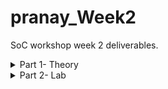 # pranay_Week2
SoC workshop week 2 deliverables.
<details>
<summary>Part 1- Theory</summary>

## What is a System-on-Chip (SoC)?

A System-on-Chip (SoC) is an entire electronic system on a single piece of silicon. Rather than having numerous standalone ICs (CPU, memory, I/O, peripherals) scattered around, an SoC crowns those building blocks together in close quarters to conserve area, power and cost while enhancing performance and latency. SoCs drive everything from small sensors and wearables to smartphones and embedded appliances.


## Core components of a typical SoC

A bare minimum SoC typically has the following logical blocks:

* **CPU / processor core**
  The programmable brain. Runs software, manages peripherals, and executes OS or bare-metal tasks. Examples are small microcontrollers up to large multi-core processors.

* **Memory**

  * *On-chip RAM* for high-speed temporary storage (data/stack).
  * *ROM/Flash* for boot code and firmware.
    Memory hierarchy influences performance, boot behavior and power.

* **Peripherals & I/O**
Allows the SoC to communicate with the outside world. This helps interfacing of the SoC, with the outside world, it includes the DAC and ADC, to get the input and converting the output into analog signal which can be used by devices like speaker and monitor.

* **Interconnect / Bus / MMU**
The wiring system that lets the CPU and other controllers share data with memory and peripherals.

* **Clocking & Power**
This part manages how the chip runs and uses energy. PLLs or clock generators create the timing signals that keep all parts of the SoC in sync. Power domains divide the chip into sections that can be turned on or off independently, helping save energy. Voltage regulators ensure each block receives a stable power supply, maintaining reliable performance while reducing overall power consumption.

* **Analog & Mixed-Signal blocks (optional)**
  ADCs, DACs, PLLs — necessary when SoC needs to interface with analog world (audio, video, sensors).

* **Security & Management (optional)**
  Watchdogs, secure boot, hardware crypto, debug and test blocks. All of these are required because multiple tasks go on simultaneously, for example if a payment is going on along with a communication through the network, both these need to be protected and isolated to protect them.

---

## Why BabySoC is a good simplified learning model

BabySoC (RVMYTH + 8× PLL + 10-bit DAC) purposefully an SoC down to a manageable, hands-on scale without sacrificing vital concepts:

**Simple structure** — BabySoC uses a single RISC-V core (RVMYTH), making it easy to understand how the processor works and communicates with other parts.

**Clock and timing clarity** — The built-in PLL generates stable timing signals, helping students see how synchronized clocks keep all components working together.

**Digital–analog integration** — The 10-bit DAC converts processed digital data into analog signals, showing how digital logic can drive real-world outputs like sound or video.

**Quick experimentation** — With fewer modules, it’s easier to test, simulate, and refine the design quickly on Sky130.

**Clear learning focus** — BabySoC highlights the connection between timing, processor control, and mixed-signal operation without unnecessary complexity.


## The role of functional modelling prior to RTL & physical design

Functional modelling is in the initial stages of designing, simple representation of the system. 

Purpose and advantages:

**Design exploration**
Functional modeling allows designers to quickly try out different architectures, clock frequencies, or DAC configurations without the time and complexity of full RTL or layout design. This stage helps identify the most efficient structure for the SoC while keeping experimentation low-cost and flexible.

**Early verification**
By defining memory registers, interrupts, and communication interfaces early, both hardware and software teams can start working simultaneously. Test vectors and preliminary firmware can be developed alongside the model, ensuring smooth integration and fewer surprises later in the RTL stage.

**System behavior & tradeoffs**
Functional models make it easier to observe and measure system-level performance factors like data throughput, latency, and clock synchronization. For example, designers can test whether the CPU should wait for a DAC acknowledgment or simply poll a ready bit — helping make better architectural decisions early on.

**Co-simulation planning**
This stage identifies which components need detailed analog simulation (like PLLs, VCOs, or DAC ladders) and which can remain high-level behavioral models. It ensures a balance between simulation speed and accuracy, especially important in mixed-signal SoCs like BabySoC.

**Shorter iterations later**
Catching logic or interface issues early at the functional model level prevents rework in RTL or physical design stages. This early debugging drastically shortens the overall design cycle and improves final reliability, making the transition from model to silicon smoother and more predictable.

</details>
<details>
<summary>Part 2- Lab</summary>

## Cloning, compiling, and analysis of the output.

**Setting up the BabySoC directory**:
```bash
git clone https://github.com/manili/VSDBabySoC.git
```
cloning the VSDBabySoC directory from github

```bash
cd VSDBabySoC
make pre_synth_sim
```
This command compiles the verilog files and simulates it and further forms the .vcd files.

<img width="1107" height="351" alt="image" src="https://github.com/user-attachments/assets/9d32fae2-0ac8-4d94-a762-12df3f1feadc" />


Open the VCD file in GTKWave:
```bash
gtkwave output/pre_synth_sim/pre_synth_sim.vcd
```

## Waveform Analysis
<img width="1917" height="1072" alt="image" src="https://github.com/user-attachments/assets/88b17755-c883-4234-b0b3-cd340ffd979f" />
We get 3 outputs in our .vcd file.

1. Digital output from the core  
   - A 10-bit bus representing the processed data from the RVMYTH core.  
   - This binary data is sent to the DAC for analog conversion.  

2. Analog output (normalized)  
   - The binary output normalized to 1.  
   - Scaled according to the source voltage (`VREFH` and `VREFL`).  

3. Simulation interpretation  
   - The waveform viewer treats the analog signal as a binary wire.  
   - Values below 0.5 appear as logic 0; above 0.5 appear as logic 1.

# pll
```
always @(posedge REF) begin
   if (lastedge > 0.0) begin
      refpd = $realtime - lastedge;
      period = (refpd / 8.0);
   end
   lastedge = $realtime;
end
```
This is the snippet from the behavioural code of the pll. From this it can be observed that the clk signal has a frequency 8 times faster than the reference signal that goes into the input of the pll. We can change the frequency of the clk by making the reference signal faster or slower.
At startup: output clock toggles at 40 MHz (25 ns period).
As REF clock runs, the module measures its period dynamically.

<img width="1919" height="1079" alt="image" src="https://github.com/user-attachments/assets/95e36c8b-5d86-4acf-99fb-2e14a5f674e9" />

# DAC

<img width="1619" height="334" alt="image" src="https://github.com/user-attachments/assets/4277ebd1-9e3d-48a3-8609-524d4cbd2f6c" />

* D[9:0] — a 10-bit digital input code from the processor (binary value 0–1023).
* VREFH — high reference voltage (analog high level).
* VREFL — low reference voltage (analog low level).
* OUT — resulting analog voltage output.


```
OUT = VREFL + (D / 1023) × (VREFH – VREFL)
```
The output of the processor which is 10 bit, is converted into decimal and then normalized between the analog high and low, to output it to the suitable device.

Below is the behavioural code of the DAC.
```
always @(D or EN or VREFH or VREFL) begin
   if (EN == 1'b0) begin
      OUT <= 0.0;
   end
   else if (VREFH == NaN) begin
      OUT <= NaN;
   end
   else if (VREFL == NaN) begin
      OUT <= NaN;
   end
   else if (EN == 1'b1) begin
      OUT <= VREFL + ($itor(Dext) / 1023.0) * (VREFH - VREFL);
   end
   else begin
      OUT <= NaN;
   end
end
```
NaN is used to show invalid state. NaN is assigned the value 0.0/0.0 in this code.

The behavioural code shows that it updates the output voltage dynamically, whenever the output or the analog high or low changes. Similar to how the DAC would work.

</details>

